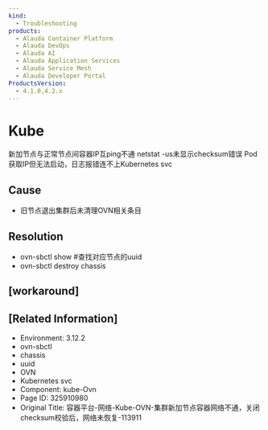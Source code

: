 ```yaml
---
kind:
  - Troubleshooting
products:
  - Alauda Container Platform
  - Alauda DevOps
  - Alauda AI
  - Alauda Application Services
  - Alauda Service Mesh
  - Alauda Developer Portal
ProductsVersion:
  - 4.1.0,4.2.x
---
```

<!-- A type of document that involves encountering a fault, diagnosing it, performing root cause analysis, and providing solutions. -->

# Kube

新加节点与正常节点间容器IP互ping不通 netstat -us未显示checksum错误 Pod获取IP但无法启动，日志报错连不上Kubernetes svc

## Cause
- 旧节点退出集群后未清理OVN相关条目

## Resolution
- ovn-sbctl show #查找对应节点的uuid
- ovn-sbctl destroy chassis <uuid>

## [workaround]

## [Related Information]
- Environment: 3.12.2
- ovn-sbctl
- chassis
- uuid
- OVN
- Kubernetes svc
- Component: kube-Ovn
- Page ID: 325910980
- Original Title: 容器平台-网络-Kube-OVN-集群新加节点容器网络不通，关闭checksum校验后，网络未恢复-113911
